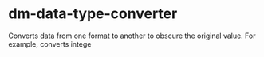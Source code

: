 # dm-data-type-converter
Converts data from one format to another to obscure the original value. For example, converts intege
